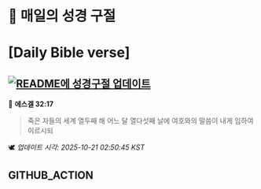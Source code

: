 # 🙏 매일의 성경 구절
# [Daily Bible verse]
## [![README에 성경구절 업데이트](https://github.com/DONGSUKA/first_test/actions/workflows/update-readme-bible.yml/badge.svg)](https://github.com/DONGSUKA/first_test/actions/workflows/update-readme-bible.yml)
<!-- START_BIBLE_VERSE -->
📖 **에스겔 32:17**
> 죽은 자들의 세계 열두째 해 어느 달 열다섯째 날에 여호와의 말씀이 내게 임하여 이르시되

🕊️ _업데이트 시각: 2025-10-21 02:50:45 KST_
  <!-- END_BIBLE_VERSE -->
## GITHUB_ACTION
